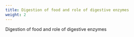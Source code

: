 ```yaml
---
title: Digestion of food and role of digestive enzymes
weight: 2
---
```


Digestion of food and role of digestive enzymes